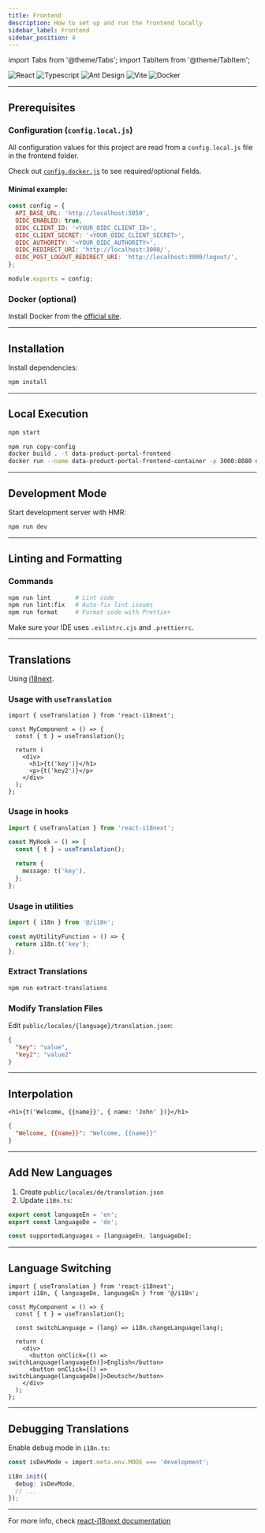```yaml
---
title: Frontend
description: How to set up and run the frontend locally
sidebar_label: Frontend
sidebar_position: 4
---
```


import Tabs from '@theme/Tabs';
import TabItem from '@theme/TabItem';

![React](https://img.shields.io/badge/React-20232A?style=for-the-badge&logo=react&logoColor=61DAFB)
![Typescript](https://img.shields.io/badge/typescript-%23007ACC.svg?style=for-the-badge&logo=typescript&logoColor=white)
![Ant Design](https://img.shields.io/badge/-AntDesign-%230170FE?style=for-the-badge&logo=ant-design&logoColor=white)
![Vite](https://img.shields.io/badge/vite-%23646CFF.svg?style=for-the-badge&logo=vite&logoColor=white)
![Docker](https://img.shields.io/badge/docker-%230db7ed.svg?style=for-the-badge&logo=docker&logoColor=white)

---

## Prerequisites

### Configuration (`config.local.js`)

All configuration values for this project are read from a `config.local.js` file in the frontend folder.

Check out [`config.docker.js`](https://github.com/conveyordata/data-product-portal/tree/main/frontend/config.docker.js) to see required/optional fields.

#### Minimal example:

```js title="config.local.js"
const config = {
  API_BASE_URL: 'http://localhost:5050',
  OIDC_ENABLED: true,
  OIDC_CLIENT_ID: '<YOUR_OIDC_CLIENT_ID>',
  OIDC_CLIENT_SECRET: '<YOUR_OIDC_CLIENT_SECRET>',
  OIDC_AUTHORITY: '<YOUR_OIDC_AUTHORITY>',
  OIDC_REDIRECT_URI: 'http://localhost:3000/',
  OIDC_POST_LOGOUT_REDIRECT_URI: 'http://localhost:3000/logout/',
};

module.exports = config;
```

### Docker (optional)

Install Docker from the [official site](https://docs.docker.com/get-docker/).

---

## Installation

Install dependencies:

```bash
npm install
```

---

## Local Execution

<Tabs>
<TabItem value="vite" label="Vite">

```bash
npm start
```

</TabItem>
<TabItem value="docker" label="Docker">

```bash
npm run copy-config
docker build . -t data-product-portal-frontend
docker run --name data-product-portal-frontend-container -p 3000:8080 data-product-portal-frontend
```

</TabItem>
</Tabs>

---

## Development Mode

Start development server with HMR:

```bash
npm run dev
```

---

## Linting and Formatting

### Commands

```bash
npm run lint       # Lint code
npm run lint:fix   # Auto-fix lint issues
npm run format     # Format code with Prettier
```

Make sure your IDE uses `.eslintrc.cjs` and `.prettierrc`.

---

## Translations

Using [i18next](https://www.i18next.com/).

### Usage with `useTranslation`

```tsx
import { useTranslation } from 'react-i18next';

const MyComponent = () => {
  const { t } = useTranslation();

  return (
    <div>
      <h1>{t('key')}</h1>
      <p>{t('key2')}</p>
    </div>
  );
};
```

### Usage in hooks

```ts
import { useTranslation } from 'react-i18next';

const MyHook = () => {
  const { t } = useTranslation();

  return {
    message: t('key'),
  };
};
```

### Usage in utilities

```ts
import { i18n } from '@/i18n';

const myUtilityFunction = () => {
  return i18n.t('key');
};
```

### Extract Translations

```bash
npm run extract-translations
```

### Modify Translation Files

Edit `public/locales/{language}/translation.json`:

```json
{
  "key": "value",
  "key2": "value2"
}
```

---

## Interpolation

```tsx
<h1>{t('Welcome, {{name}}', { name: 'John' })}</h1>
```

```json
{
  "Welcome, {{name}}": "Welcome, {{name}}"
}
```

---

## Add New Languages

1. Create `public/locales/de/translation.json`
2. Update `i18n.ts`:

```ts title="i18n.ts"
export const languageEn = 'en';
export const languageDe = 'de';

const supportedLanguages = [languageEn, languageDe];
```

---

## Language Switching

```tsx
import { useTranslation } from 'react-i18next';
import i18n, { languageDe, languageEn } from '@/i18n';

const MyComponent = () => {
  const { t } = useTranslation();

  const switchLanguage = (lang) => i18n.changeLanguage(lang);

  return (
    <div>
      <button onClick={() => switchLanguage(languageEn)}>English</button>
      <button onClick={() => switchLanguage(languageDe)}>Deutsch</button>
    </div>
  );
};
```

---

## Debugging Translations

Enable debug mode in `i18n.ts`:

```ts
const isDevMode = import.meta.env.MODE === 'development';

i18n.init({
  debug: isDevMode,
  // ...
});
```

---

For more info, check [react-i18next documentation](https://react.i18next.com/getting-started)
